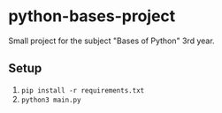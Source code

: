 # python-bases-project
Small project for the subject "Bases of Python" 3rd year.

## Setup
1. `pip install -r requirements.txt`
2. `python3 main.py`
